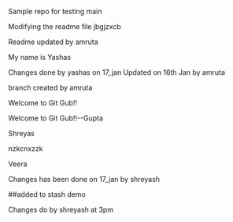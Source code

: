 Sample repo for testing
 main

Modifying the readme file
jbgjzxcb

Readme updated by amruta

My name is Yashas


Changes done by yashas on 17_jan
Updated on 16th Jan by amruta


branch created by amruta


Welcome to Git Gub!!


Welcome to Git Gub!!--Gupta

Shreyas

nzkcnxzzk


Veera


Changes has been done on 17_jan by shreyash 

##added to stash demo

Changes do by shreyash at 3pm

 
